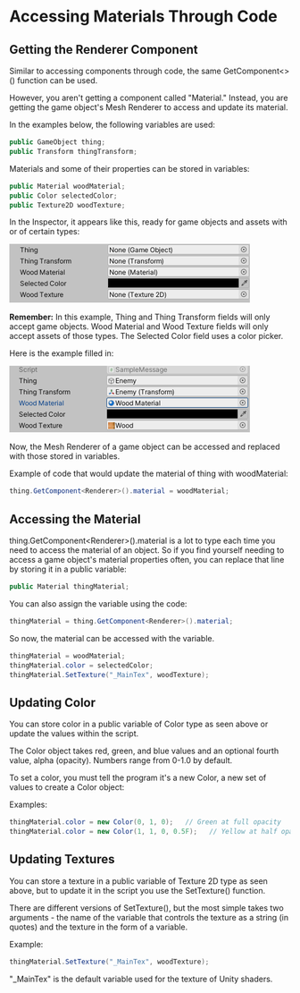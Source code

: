 # Accessing Materials Through Code

## Getting the Renderer Component

Similar to accessing components through code, the same GetComponent&lt;&gt;\(\) function can be used.

However, you aren't getting a component called "Material." Instead, you are getting the game object's Mesh Renderer to access and update its material.

In the examples below, the following variables are used:

```csharp
public GameObject thing;
public Transform thingTransform;
```

Materials and some of their properties can be stored in variables:

```csharp
public Material woodMaterial;
public Color selectedColor;
public Texture2D woodTexture;
```

In the Inspector, it appears like this, ready for game objects and assets with or of certain types:

![](../../.gitbook/assets/image%20%2880%29.png)

**Remember:** In this example, Thing and Thing Transform fields will only accept game objects. Wood Material and Wood Texture fields will only accept assets of those types. The Selected Color field uses a color picker.

Here is the example filled in:

![](../../.gitbook/assets/image%20%28129%29.png)

Now, the Mesh Renderer of a game object can be accessed and replaced with those stored in variables.

Example of code that would update the material of thing with woodMaterial:

```csharp
thing.GetComponent<Renderer>().material = woodMaterial;
```

## **Accessing the Material**

thing.GetComponent&lt;Renderer&gt;\(\).material is a lot to type each time you need to access the material of an object. So if you find yourself needing to access a game object's material properties often, you can replace that line by storing it in a public variable:

```csharp
public Material thingMaterial;
```

You can also assign the variable using the code:

```csharp
thingMaterial = thing.GetComponent<Renderer>().material;
```

So now, the material can be accessed with the variable.

```csharp
thingMaterial = woodMaterial;
thingMaterial.color = selectedColor;
thingMaterial.SetTexture("_MainTex", woodTexture);
```

## Updating Color

You can store color in a public variable of Color type as seen above or update the values within the script.

The Color object takes red, green, and blue values and an optional fourth value, alpha \(opacity\). Numbers range from 0-1.0 by default.

To set a color, you must tell the program it's a new Color, a new set of values to create a Color object:

Examples:

```csharp
thingMaterial.color = new Color(0, 1, 0);   // Green at full opacity
thingMaterial.color = new Color(1, 1, 0, 0.5F);   // Yellow at half opacity
```

## Updating Textures

You can store a texture in a public variable of Texture 2D type as seen above, but to update it in the script you use the SetTexture\(\) function.

There are different versions of SetTexture\(\), but the most simple takes two arguments - the name of the variable that controls the texture as a string \(in quotes\) and the texture in the form of a variable.

Example:

```csharp
thingMaterial.SetTexture("_MainTex", woodTexture);
```

"\_MainTex" is the default variable used for the texture of Unity shaders.

